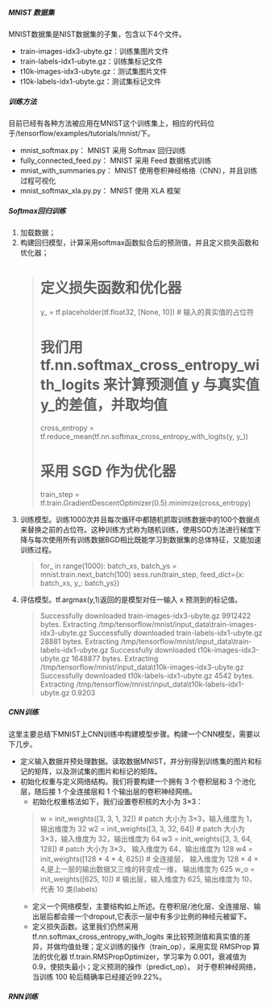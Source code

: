 ##### MNIST 数据集
MNIST数据集是NIST数据集的子集，包含以下4个文件。
 - train-images-idx3-ubyte.gz：训练集图片文件
 - train-labels-idx1-ubyte.gz：训练集标记文件
 - t10k-images-idx3-ubyte.gz：测试集图片文件
 - t10k-labels-idx1-ubyte.gz：测试集标记文件

##### 训练方法
目前已经有各种方法被应用在MNIST这个训练集上，相应的代码位于/tensorflow/examples/tutorials/mnist/下。
 - mnist_softmax.py： MNIST 采用 Softmax 回归训练
 - fully_connected_feed.py： MNIST 采用 Feed 数据格式训练
 - mnist_with_summaries.py： MNIST 使用卷积神经格络（CNN），并且训练过程可视化
 - mnist_softmax_xla.py.py： MNIST 使用 XLA 框架

 ##### Softmax回归训练
 1. 加载数据；
 2. 构建回归模型，计算采用softmax函数拟合后的预测值，并且定义损失函数和优化器；
 	> # 定义损失函数和优化器
	> y_ = tf.placeholder(tf.float32, [None, 10]) # 输入的真实值的占位符
	> # 我们用 tf.nn.softmax_cross_entropy_with_logits 来计算预测值 y 与真实值 y_的差值，并取均值
	> cross_entropy = tf.reduce_mean(tf.nn.softmax_cross_entropy_with_logits(y, y_))
	> # 采用 SGD 作为优化器
	> train_step = tf.train.GradientDescentOptimizer(0.5).minimize(cross_entropy)
3. 训练模型。训练1000次并且每次循环中都随机抓取训练数据中的100个数据点来替换之前的占位符。这种训练方式称为随机训练，使用SGD方法进行梯度下降与每次使用所有训练数据BGD相比既能学习到数据集的总体特征，又能加速训练过程。
	> for_ in range(1000):
	> batch_xs, batch_ys = mnist.train.next_batch(100)
	> sess.run(train_step, feed_dict={x: batch_xs, y_: batch_ys})
4. 评估模型。tf.argmax(y,1)返回的是模型对任一输入 x 预测到的标记值。
	> Successfully downloaded train-images-idx3-ubyte.gz 9912422 bytes.
	> Extracting /tmp/tensorflow/mnist/input_data\train-images-idx3-ubyte.gz
	> Successfully downloaded train-labels-idx1-ubyte.gz 28881 bytes.
	> Extracting /tmp/tensorflow/mnist/input_data\train-labels-idx1-ubyte.gz
	> Successfully downloaded t10k-images-idx3-ubyte.gz 1648877 bytes.
	> Extracting /tmp/tensorflow/mnist/input_data\t10k-images-idx3-ubyte.gz
	> Successfully downloaded t10k-labels-idx1-ubyte.gz 4542 bytes.
	> Extracting /tmp/tensorflow/mnist/input_data\t10k-labels-idx1-ubyte.gz
	> 0.9203

 ##### CNN训练
这里主要总结下MNIST上CNN训练中构建模型步骤。构建一个CNN模型，需要以下几步。
- 定义输入数据并预处理数据。读取数据MNIST，并分别得到训练集的图片和标记的矩阵，以及测试集的图片和标记的矩阵。
- 初始化权重与定义网络结构。我们将要构建一个拥有 3 个卷积层和 3 个池化层，随后接 1 个全连接层和 1 个输出层的卷积神经网络。
	- 初始化权重格法如下，我们设置卷积核的大小为 3×3：
	> w = init_weights([3, 3, 1, 32]) # patch 大小为 3×3，输入维度为 1，输出维度为 32
	> w2 = init_weights([3, 3, 32, 64]) # patch 大小为 3×3，输入维度为 32，输出维度为 64
	> w3 = init_weights([3, 3, 64, 128]) # patch 大小为 3×3， 输入维度为 64，输出维度为 128
	> w4 = init_weights([128 * 4 * 4, 625]) # 全连接层， 输入维度为 128 × 4 × 4,是上一层的输出数据又三维的转变成一维， 输出维度为 625
	> w_o = init_weights([625, 10]) # 输出层，输入维度为 625, 输出维度为 10，代表 10 类(labels)
	- 定义一个网络模型，主要结构如上所述。在卷积层/池化层、全连接层、输出层后都会接一个dropout,它表示一层中有多少比例的神经元被留下。
	- 定义损失函数。这里我们仍然采用 tf.nn.softmax_cross_entropy_with_logits 来比较预测值和真实值的差异，并做均值处理；定义训练的操作（train_op），采用实现 RMSProp 算法的优化器 tf.train.RMSPropOptimizer，学习率为 0.001，衰减值为 0.9，使损失最小；定义预测的操作（predict_op）。
对于卷积神经网络，当训练 100 轮后精确率已经接近99.22%。

 ##### RNN训练